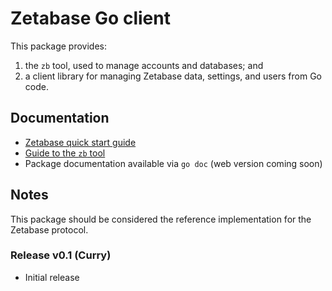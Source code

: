 # Zetabase Go client 

This package provides:

1. the `zb` tool, used to manage accounts and databases; and
2. a client library for managing Zetabase data, settings, and users from Go code.

## Documentation

- [Zetabase quick start guide](http://zetabase.io/docs/#/quickstart)
- [Guide to the `zb` tool](http://zetabase.io/docs/#/zbshell)
- Package documentation available via `go doc` (web version coming soon)

## Notes

This package should be considered the reference implementation for the Zetabase protocol.

### Release v0.1 (Curry)
- Initial release